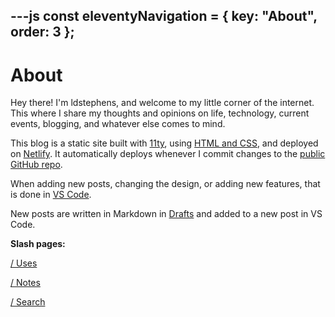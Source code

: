 ---js
const eleventyNavigation = {
	key: "About",
	order: 3
};
---

# About

Hey there! I'm ldstephens, and welcome to my little corner of the internet. This where I share my thoughts and opinions on life, technology, current events, blogging, and whatever else comes to mind.

This blog is a static site built with [11ty](https://www.11ty.dev/), using [HTML and CSS](https://htmlforpeople.com/), and deployed on [Netlify](https://www.netlify.com/). It automatically deploys whenever I commit changes to the [public GitHub repo](https://github.com/ldstep/ldstephensnet).

When adding new posts, changing the design, or adding new features, that is done in [VS Code](https://code.visualstudio.com/).

New posts are written in Markdown in [Drafts](https://getdrafts.com/) and added to a new post in VS Code.

**Slash pages:**

<a href="/uses/">/ Uses</a>

<a href="/notes/">/ Notes</a>

<a href="/search/">/ Search</a>
